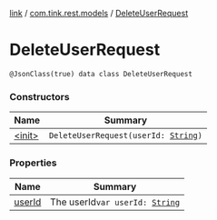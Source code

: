 [link](../../index.md) / [com.tink.rest.models](../index.md) / [DeleteUserRequest](./index.md)

# DeleteUserRequest

`@JsonClass(true) data class DeleteUserRequest`

### Constructors

| Name | Summary |
|---|---|
| [&lt;init&gt;](-init-.md) | `DeleteUserRequest(userId: `[`String`](https://kotlinlang.org/api/latest/jvm/stdlib/kotlin/-string/index.html)`)` |

### Properties

| Name | Summary |
|---|---|
| [userId](user-id.md) | The userId`var userId: `[`String`](https://kotlinlang.org/api/latest/jvm/stdlib/kotlin/-string/index.html) |

